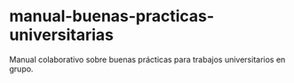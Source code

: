 # manual-buenas-practicas-universitarias
Manual colaborativo sobre buenas prácticas para trabajos universitarios en grupo.
